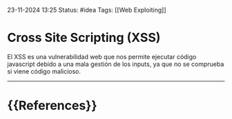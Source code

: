  23-11-2024 13:25
Status: #idea
Tags: [[Web Exploiting]]

# Cross Site Scripting (XSS)

El XSS es una vulnerabilidad web que nos permite ejecutar código javascript debido a una mala gestión de los inputs, ya que no se comprueba si viene código malicioso. 





---
# {{References}}